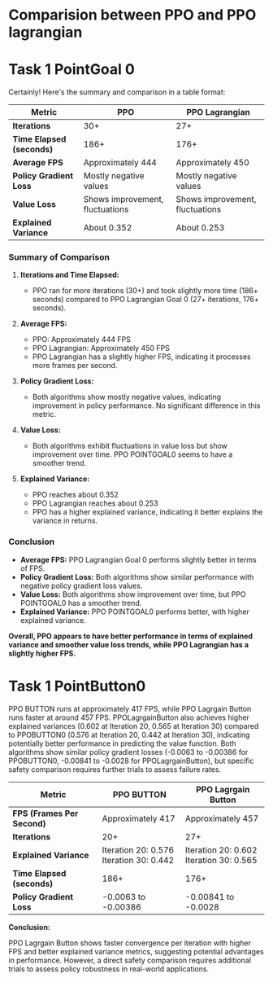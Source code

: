 # Comparision between PPO and PPO lagrangian

# Task 1 PointGoal 0

Certainly! Here's the summary and comparison in a table format:

| Metric                     | PPO                             | PPO Lagrangian                  |
|----------------------------|---------------------------------|---------------------------------|
| **Iterations**             | 30+                             | 27+                             |
| **Time Elapsed (seconds)** | 186+                            | 176+                            |
| **Average FPS**            | Approximately 444               | Approximately 450               |
| **Policy Gradient Loss**   | Mostly negative values          | Mostly negative values          |
| **Value Loss**             | Shows improvement, fluctuations | Shows improvement, fluctuations |
| **Explained Variance**     | About 0.352                     | About 0.253                     |

### Summary of Comparison

1. **Iterations and Time Elapsed:**
   - PPO ran for more iterations (30+) and took slightly more time (186+ seconds) compared to PPO Lagrangian Goal 0 (27+ iterations, 176+ seconds).

2. **Average FPS:**
   - PPO: Approximately 444 FPS
   - PPO Lagrangian: Approximately 450 FPS
   - PPO Lagrangian has a slightly higher FPS, indicating it processes more frames per second.

3. **Policy Gradient Loss:**
   - Both algorithms show mostly negative values, indicating improvement in policy performance. No significant difference in this metric.

4. **Value Loss:**
   - Both algorithms exhibit fluctuations in value loss but show improvement over time. PPO POINTGOAL0 seems to have a smoother trend.

5. **Explained Variance:**
   - PPO reaches about 0.352
   - PPO Lagrangian reaches about 0.253
   - PPO has a higher explained variance, indicating it better explains the variance in returns.

### Conclusion

- **Average FPS:** PPO Lagrangian Goal 0 performs slightly better in terms of FPS.
- **Policy Gradient Loss:** Both algorithms show similar performance with negative policy gradient loss values.
- **Value Loss:** Both algorithms show improvement over time, but PPO POINTGOAL0 has a smoother trend.
- **Explained Variance:** PPO POINTGOAL0 performs better, with higher explained variance.

**Overall, PPO appears to have better performance in terms of explained variance and smoother value loss trends, while PPO Lagrangian has a slightly higher FPS.**

# Task 1 PointButton0

PPO BUTTON runs at approximately 417 FPS, while PPO Lagrgain Button runs faster at around 457 FPS. PPOLagrgainButton also achieves higher explained variances (0.602 at Iteration 20, 0.565 at Iteration 30) compared to PPOBUTTON0 (0.576 at Iteration 20, 0.442 at Iteration 30), indicating potentially better performance in predicting the value function. Both algorithms show similar policy gradient losses (-0.0063 to -0.00386 for PPOBUTTON0, -0.00841 to -0.0028 for PPOLagrgainButton), but specific safety comparison requires further trials to assess failure rates.

| Metric                     | PPO BUTTON                       | PPO Lagrgain Button               |
|----------------------------|---------------------------------|---------------------------------|
| **FPS (Frames Per Second)** | Approximately 417               | Approximately 457               |
| **Iterations**             | 20+                             | 27+                             |
| **Explained Variance**     | Iteration 20: 0.576<br>Iteration 30: 0.442 | Iteration 20: 0.602<br>Iteration 30: 0.565 |
| **Time Elapsed (seconds)** | 186+                            | 176+                            |
| **Policy Gradient Loss**   | -0.0063 to -0.00386             | -0.00841 to -0.0028             |

**Conclusion:**

PPO Lagrgain Button shows faster convergence per iteration with higher FPS and better explained variance metrics, suggesting potential advantages in performance. However, a direct safety comparison requires additional trials to assess policy robustness in real-world applications.
